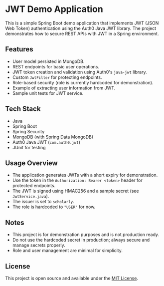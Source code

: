 # JWT Demo Application

This is a simple Spring Boot demo application that implements JWT (JSON Web Token) authentication using the Auth0 Java JWT library. The project demonstrates how to secure REST APIs with JWT in a Spring environment.

## Features

- User model persisted in MongoDB.
- REST endpoints for basic user operations.
- JWT token creation and validation using Auth0's `java-jwt` library.
- Custom `JwtFilter` for protecting endpoints.
- Role-based security (role is currently hardcoded for demonstration).
- Example of extracting user information from JWT.
- Sample unit tests for JWT service.

## Tech Stack

- Java
- Spring Boot
- Spring Security
- MongoDB (with Spring Data MongoDB)
- Auth0 Java JWT (`com.auth0.jwt`)
- JUnit for testing

## Usage Overview

- The application generates JWTs with a short expiry for demonstration.
- Use the token in the `Authorization: Bearer <token>` header for protected endpoints.
- The JWT is signed using HMAC256 and a sample secret (see `JwtService.java`).
- The issuer is set to `scholarly`.  
- The role is hardcoded to `"USER"` for now.

## Notes

- This project is for demonstration purposes and is not production ready.
- Do not use the hardcoded secret in production; always secure and manage secrets properly.
- Role and user management are minimal for simplicity.

## License

This project is open source and available under the [MIT License](LICENSE).
